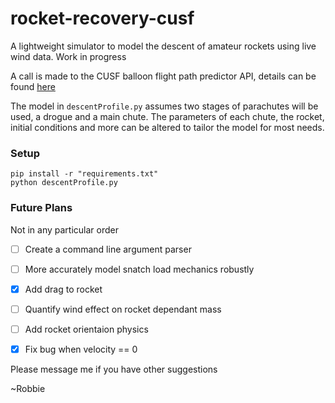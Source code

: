 # rocket-recovery-cusf 

A lightweight simulator to model the descent of amateur rockets using live wind data. Work in progress

A call is made to the CUSF balloon flight path predictor API, details can be found [here](http://tawhiri.cusf.co.uk/en/latest/api.html)

The model in `descentProfile.py` assumes two stages of parachutes will be used, a drogue and a main chute. The parameters of each chute, the rocket, initial conditions and more can be altered to tailor the model for most needs. 

### Setup

```
pip install -r "requirements.txt"
python descentProfile.py
```

### Future Plans

Not in any particular order

- [ ] Create a command line argument parser
- [ ] More accurately model snatch load mechanics robustly
- [x] Add drag to rocket
- [ ] Quantify wind effect on rocket dependant mass
- [ ] Add rocket orientaion physics
- [x] Fix bug when velocity == 0


Please message me if you have other suggestions

~Robbie
